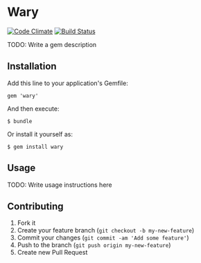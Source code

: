 # Wary

[![Code Climate](https://codeclimate.com/github/shostakovich/wary.png)](https://codeclimate.com/github/shostakovich/wary)
[![Build Status](https://travis-ci.org/shostakovich/wary.png?branch=master)](https://travis-ci.org/shostakovich/wary)

TODO: Write a gem description

## Installation

Add this line to your application's Gemfile:

    gem 'wary'

And then execute:

    $ bundle

Or install it yourself as:

    $ gem install wary

## Usage

TODO: Write usage instructions here

## Contributing

1. Fork it
2. Create your feature branch (`git checkout -b my-new-feature`)
3. Commit your changes (`git commit -am 'Add some feature'`)
4. Push to the branch (`git push origin my-new-feature`)
5. Create new Pull Request
